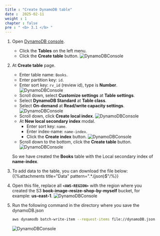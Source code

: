 ```yaml
---
title : "Create DynamoDB table"
date :  2025-02-11
weight : 1
chapter : false
pre : " <b> 3.1 </b> "
---
```


1. Open [DynamoDB console](https://us-east-1.console.aws.amazon.com/dynamodbv2/home?region=us-east-1#dashboard).
    - Click the **Tables** on the left menu.
    - Click the **Create table** button.
      ![DynamoDBConsole](/images/temp/1/15.png?width=90pc)

2. At **Create table** page.
    - Enter table name: ``Books``.
    - Enter partition key: `id`.
    - Enter sort key: `rv_id` (review id), type is **Number**.
      ![DynamoDBConsole](/images/temp/1/16.png?width=90pc)
    - Scroll down, select **Customize settings** at **Table settings**.
    - Select **DynamoDB Standard** at **Table class**.
    - Select **On-demand** at **Read/write capacity settings**.
      ![DynamoDBConsole](/images/temp/1/17.png?width=90pc)
    - Scroll down, click **Create local index**.
      ![DynamoDBConsole](/images/temp/1/18.png?width=90pc)
    - At **New local secondary index** modal.
      - Enter sort key: `name`.
      - Enter index-name: `name-index`.
      - Click the **Create index** button.
        ![DynamoDBConsole](/images/temp/1/19.png?width=90pc)
    - Scroll down to the bottom, click the **Create table** button.
      ![DynamoDBConsole](/images/temp/1/20.png?width=90pc)

    So we have created the **Books** table with the Local secondary index of **name-index**.

3. To add data to the table, you can download the file below:
{{%attachments title="Data" pattern=".*\.(json)$"/%}}

4. Open this file, replace all **`<AWS-REGION>`** with the region where you created the S3 **book-image-resize-shop-by-myself** bucket, for example: **us-east-1**.
![DynamoDBConsole](/images/temp/1/21.png?width=90pc)

5. Run the following command in the directory where you save the dynamoDB.json

    ```bash
    aws dynamodb batch-write-item --request-items file://dynamoDB.json
    ```

    ![DynamoDBConsole](/images/temp/1/22.png?width=90pc)
